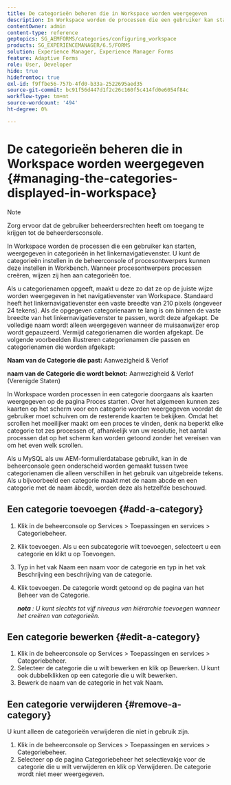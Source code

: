 ```yaml
---
title: De categorieën beheren die in Workspace worden weergegeven
description: In Workspace worden de processen die een gebruiker kan starten, weergegeven in categorieën in het linkernavigatievenster. Leer hoe je deze rubrieken kunt beheren die in Workspace worden weergegeven.
contentOwner: admin
content-type: reference
geptopics: SG_AEMFORMS/categories/configuring_workspace
products: SG_EXPERIENCEMANAGER/6.5/FORMS
solution: Experience Manager, Experience Manager Forms
feature: Adaptive Forms
role: User, Developer
hide: true
hidefromtoc: true
exl-id: f9ffbe56-757b-4fd0-b33a-2522695aed35
source-git-commit: bc91f56d447d1f2c26c160f5c414fd0e6054f84c
workflow-type: tm+mt
source-wordcount: '494'
ht-degree: 0%

---
```


# De categorieën beheren die in Workspace worden weergegeven {#managing-the-categories-displayed-in-workspace}

>[!NOTE]
> 
> Zorg ervoor dat de gebruiker beheerdersrechten heeft om toegang te krijgen tot de beheerdersconsole.

In Workspace worden de processen die een gebruiker kan starten, weergegeven in categorieën in het linkernavigatievenster. U kunt de categorieën instellen in de beheerconsole of procesontwerpers kunnen deze instellen in Workbench. Wanneer procesontwerpers processen creëren, wijzen zij hen aan categorieën toe.

Als u categorienamen opgeeft, maakt u deze zo dat ze op de juiste wijze worden weergegeven in het navigatievenster van Workspace. Standaard heeft het linkernavigatievenster een vaste breedte van 210 pixels (ongeveer 24 tekens). Als de opgegeven categorienaam te lang is om binnen de vaste breedte van het linkernavigatievenster te passen, wordt deze afgekapt. De volledige naam wordt alleen weergegeven wanneer de muisaanwijzer erop wordt gepauzeerd. Vermijd categorienamen die worden afgekapt. De volgende voorbeelden illustreren categorienamen die passen en categorienamen die worden afgekapt:

**Naam van de Categorie die past:** Aanwezigheid &amp; Verlof

**naam van de Categorie die wordt beknot:** Aanwezigheid &amp; Verlof (Verenigde Staten)

In Workspace worden processen in een categorie doorgaans als kaarten weergegeven op de pagina Proces starten. Over het algemeen kunnen zes kaarten op het scherm voor een categorie worden weergegeven voordat de gebruiker moet schuiven om de resterende kaarten te bekijken. Omdat het scrollen het moeilijker maakt om een proces te vinden, denk na beperkt elke categorie tot zes processen of, afhankelijk van uw resolutie, het aantal processen dat op het scherm kan worden getoond zonder het vereisen van om het even welk scrollen.

Als u MySQL als uw AEM-formulierdatabase gebruikt, kan in de beheerconsole geen onderscheid worden gemaakt tussen twee categorienamen die alleen verschillen in het gebruik van uitgebreide tekens. Als u bijvoorbeeld een categorie maakt met de naam abcde en een categorie met de naam âbcdè, worden deze als hetzelfde beschouwd.

## Een categorie toevoegen {#add-a-category}

1. Klik in de beheerconsole op Services > Toepassingen en services > Categoriebeheer.
1. Klik toevoegen. Als u een subcategorie wilt toevoegen, selecteert u een categorie en klikt u op Toevoegen.
1. Typ in het vak Naam een naam voor de categorie en typ in het vak Beschrijving een beschrijving van de categorie.
1. Klik toevoegen. De categorie wordt getoond op de pagina van het Beheer van de Categorie.

   ***nota &#x200B;**: U kunt slechts tot vijf niveaus van hiërarchie toevoegen wanneer het creëren van categorieën.*

## Een categorie bewerken {#edit-a-category}

1. Klik in de beheerconsole op Services > Toepassingen en services > Categoriebeheer.
1. Selecteer de categorie die u wilt bewerken en klik op Bewerken. U kunt ook dubbelklikken op een categorie die u wilt bewerken.
1. Bewerk de naam van de categorie in het vak Naam.

## Een categorie verwijderen {#remove-a-category}

U kunt alleen de categorieën verwijderen die niet in gebruik zijn.

1. Klik in de beheerconsole op Services > Toepassingen en services > Categoriebeheer.
1. Selecteer op de pagina Categoriebeheer het selectievakje voor de categorie die u wilt verwijderen en klik op Verwijderen. De categorie wordt niet meer weergegeven.
